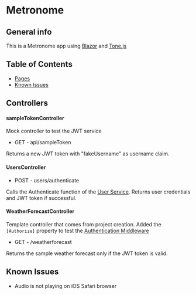# Metronome

## General info
This is a Metronome app using [Blazor](https://dotnet.microsoft.com/apps/aspnet/web-apps/blazor) and [Tone.js](https://tonejs.github.io/)

## Table of Contents
* [Pages](#pages)
* [Known Issues](#known-issues)

## Controllers

#### sampleTokenController
Mock controller to test the JWT service

* GET - api/sampleToken

Returns a new JWT token with "fakeUsername" as username claim.

#### UsersController

* POST - users/authenticate

Calls the Authenticate function of the [User Service](#userservice).
Returns user credentials and JWT token if successful.

#### WeatherForecastController
Template controller that comes from project creation.
Added the ```[Authorize]``` property to test the [Authentication Middleware](#authenticationmiddleware)

* GET - /weatherforecast

Returns the sample weather forecast only if the JWT token is valid.

## Known Issues

* Audio is not playing on iOS Safari browser
